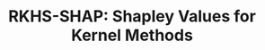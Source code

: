 ---
layout: default
title: "RKHS-SHAP: Shapley Values for Kernel Methods"
authors: <ins>Siu Lun Chau</ins>, Robert Hu, Javier Gonzalez, Dino Sejdinovic
venue: Conference on Neural Information Processing Systems (NeurIPS)
year: 2022
pdf: https://proceedings.neurips.cc/paper_files/paper/2022/file/54bb63eaec676b87a2278a22b1bd02a2-Paper-Conference.pdf
code: https://github.com/Chau999/RKHS-SHAP
doi:
---